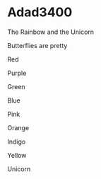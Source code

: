 # Adad3400
The Rainbow and the Unicorn

Butterflies are pretty

Red

Purple

Green

Blue

Pink

Orange

Indigo

Yellow

Unicorn
